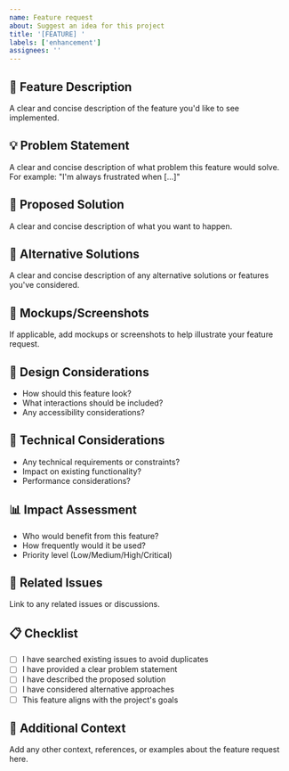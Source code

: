 ```yaml
---
name: Feature request
about: Suggest an idea for this project
title: '[FEATURE] '
labels: ['enhancement']
assignees: ''
---
```


## 🚀 Feature Description
A clear and concise description of the feature you'd like to see implemented.

## 💡 Problem Statement
A clear and concise description of what problem this feature would solve. For example: "I'm always frustrated when [...]"

## 🎯 Proposed Solution
A clear and concise description of what you want to happen.

## 🔄 Alternative Solutions
A clear and concise description of any alternative solutions or features you've considered.

## 📸 Mockups/Screenshots
If applicable, add mockups or screenshots to help illustrate your feature request.

## 🎨 Design Considerations
- How should this feature look?
- What interactions should be included?
- Any accessibility considerations?

## 🔧 Technical Considerations
- Any technical requirements or constraints?
- Impact on existing functionality?
- Performance considerations?

## 📊 Impact Assessment
- Who would benefit from this feature?
- How frequently would it be used?
- Priority level (Low/Medium/High/Critical)

## 🔗 Related Issues
Link to any related issues or discussions.

## 📋 Checklist
- [ ] I have searched existing issues to avoid duplicates
- [ ] I have provided a clear problem statement
- [ ] I have described the proposed solution
- [ ] I have considered alternative approaches
- [ ] This feature aligns with the project's goals

## 💭 Additional Context
Add any other context, references, or examples about the feature request here.
